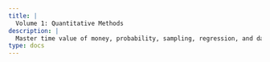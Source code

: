 ```yaml
---
title: |
  Volume 1: Quantitative Methods
description: |
  Master time value of money, probability, sampling, regression, and data analysis in CFA Level I Quantitative Methods Volume 1. Accelerate your exam success!
type: docs
---
```

